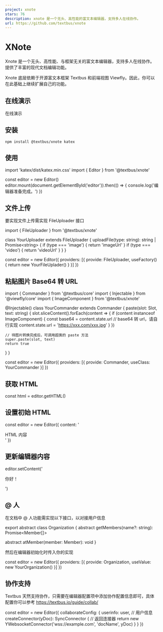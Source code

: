 ```yaml
---
project: xnote
stars: 76
description: xnote 是一个无头、高性能的富文本编辑器，支持多人在线协作。
url: https://github.com/textbus/xnote
---
```


XNote
=====

Xnote 是一个无头、高性能、与框架无关的富文本编辑器，支持多人在线协作。提供了丰富的现代文档编辑功能。

Xnote 底层依赖于开源富文本框架 Textbus 和前端视图 Viewfly。因此，你可以在此基础上继续扩展自己的功能。

在线演示
----

在线演示

安装
--

```
npm install @textbus/xnote katex
```

使用
--

import 'katex/dist/katex.min.css'
import { Editor } from '@textbus/xnote'

const editor \= new Editor()
editor.mount(document.getElementById('editor')).then(() \=> {
  console.log('编辑器准备完成。')
})

文件上传
----

要实现文件上传需实现 FileUploader 接口

import { FileUploader } from '@textbus/xnote'

class YourUploader extends FileUploader {
  uploadFile(type: string): string | Promise<string\> {
    if (type \=== 'image') {
      return 'imageUrl'
    }
    if (type \=== 'video') {
      return 'videoUrl'
    }
  }
}

const editor \= new Editor({
  providers: \[{
    provide: FileUploader,
    useFactory() {
      return new YourFileUplader()
    }
  }\]
})

粘贴图片 Base64 转 URL
-----------------

import { Commander } from '@textbus/core'
import { Injectable } from '@viewfly/core'
import { ImageComponent } from '@textbus/xnote'

@Injectable()
class YourCommander extends Commander {
  paste(slot: Slot, text: string) {
    slot.sliceContent().forEach(content \=> {
      if (content instanceof ImageComponent) {
        const base64 \= content.state.url
        // base64 转 url，请自行实现
        content.state.url \= 'https://xxx.com/xxx.jpg'
      }
    })
    
    // 待图片转换完成后，可调用超类的 paste 方法
    super.paste(slot, text)
    return true
  }
}

const editor \= new Editor({
  providers: \[{
    provide: Commander,
    useClass: YourCommander
  }\]
})

获取 HTML
-------

const html \= editor.getHTML()

设置初始 HTML
---------

const editor \= new Editor({
  content: '<div>HTML 内容</div>'
})

更新编辑器内容
-------

editor.setContent('<p>你好！</p>')

@ 人
---

在文档中 @ 人功能需实现以下接口，以对接用户信息

export abstract class Organization {
  abstract getMembers(name?: string): Promise<Member\[\]\>

  abstract atMember(member: Member): void
}

然后在编辑器初始化时传入你的实现

const editor \= new Editor({
  providers: \[{
    provide: Organization,
    useValue: new YourOrganization()
  }\]
})

协作支持
----

Textbus 天然支持协作，只需要在编辑器配置项中添加协作配置信息即可，具体配置你可以参考 https://textbus.io/guide/collab/

const editor \= new Editor({
  collaborateConfig: {
    userinfo: user, // 用户信息
    createConnector(yDoc): SyncConnector {
      // 返回连接器
      return new YWebsocketConnector('wss://example.com', 'docName', yDoc)
    }
  }
})
